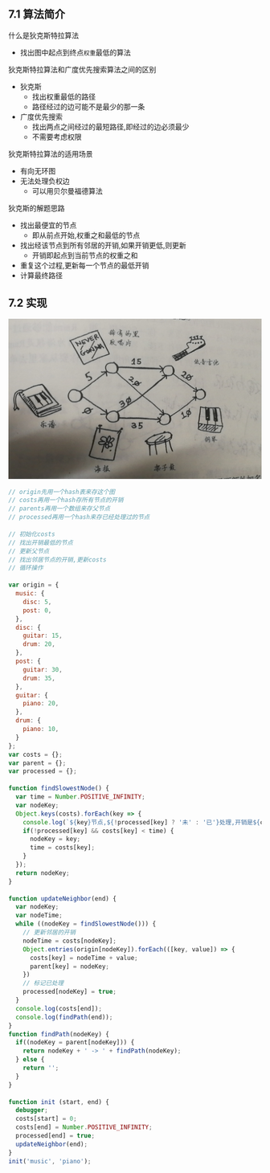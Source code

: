## 7.1 算法简介

什么是狄克斯特拉算法
- 找出图中起点到终点`权重`最低的算法

狄克斯特拉算法和广度优先搜索算法之间的区别
- 狄克斯
  - 找出权重最低的路径
  - 路径经过的边可能不是最少的那一条
- 广度优先搜索
  - 找出两点之间经过的最短路径,即经过的边必须最少
  - 不需要考虑权限

狄克斯特拉算法的适用场景
- 有向无环图
- 无法处理负权边
  - 可以用贝尔曼福德算法

狄克斯的解题思路
- 找出最便宜的节点
  - 即从前点开始,权重之和最低的节点
- 找出经该节点到所有邻居的开销,如果开销更低,则更新
  - 开销即起点到当前节点的权重之和
- 重复这个过程,更新每一个节点的最低开销
- 计算最终路径

## 7.2 实现

![](.images/4545ca85.png)

```javascript
// origin先用一个hash表来存这个图
// costs再用一个hash存所有节点的开销
// parents再用一个数组来存父节点
// processed再用一个hash来存已经处理过的节点

// 初始化costs
// 找出开销最低的节点
// 更新父节点
// 找出邻居节点的开销,更新costs
// 循环操作

var origin = {
  music: {
    disc: 5,
    post: 0,
  },
  disc: {
    guitar: 15,
    drum: 20,
  },
  post: {
    guitar: 30,
    drum: 35,
  },
  guitar: {
    piano: 20,
  },
  drum: {
    piano: 10,
  }
};
var costs = {};
var parent = {};
var processed = {};

function findSlowestNode() {
  var time = Number.POSITIVE_INFINITY;
  var nodeKey;
  Object.keys(costs).forEach(key => {
    console.log(`${key}节点,${!processed[key] ? '未' : '已'}处理,开销是${costs[key]}`);
    if(!processed[key] && costs[key] < time) {
      nodeKey = key;
      time = costs[key];
    }
  });
  return nodeKey;
}

function updateNeighbor(end) {
  var nodeKey;
  var nodeTime;
  while ((nodeKey = findSlowestNode())) {
    // 更新邻居的开销
    nodeTime = costs[nodeKey];
    Object.entries(origin[nodeKey]).forEach(([key, value]) => {
      costs[key] = nodeTime + value;
      parent[key] = nodeKey;
    })
    // 标记已处理
    processed[nodeKey] = true;
  }
  console.log(costs[end]);
  console.log(findPath(end));
}
function findPath(nodeKey) {
  if((nodeKey = parent[nodeKey])) {
    return nodeKey + ' -> ' + findPath(nodeKey);
  } else {
    return '';
  }
}

function init (start, end) {
  debugger;
  costs[start] = 0;
  costs[end] = Number.POSITIVE_INFINITY;
  processed[end] = true;
  updateNeighbor(end);
}
init('music', 'piano');
```
